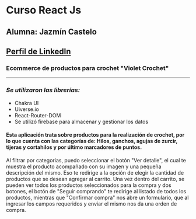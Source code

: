 # Curso React Js
## Alumna: **Jazmín Castelo**    
[Perfil de LinkedIn](https://www.linkedin.com/in/jazm%C3%ADn-castelo/)
---
### Ecommerce de productos para crochet "Violet Crochet"
---

### _Se utilizaron las librerías:_
- Chakra UI
- Uiverse.io
- React-Router-DOM
- Se utilizó firebase para almacenar y gestionar los datos 

#### Esta aplicación trata sobre productos para la realización de crochet, por lo que cuenta con las categorías de: Hilos, ganchos, agujas de zurcir, tijeras y cortahilos y por último marcadores de puntos.
Al filtrar por categorias, puedo seleccionar el botón "Ver detalle", el cual te muestra el producto acompañado con su imagen y una pequeña descripción del mismo. Eso te redirige a la opción de elegir la cantidad de productos que se desean agregar al carrito.
Una vez dentro del carrito, se pueden ver todos los productos seleccionados para la compra y dos botones, el botón de "Seguir comprando" te redirige al listado de todos los productos, mientras que "Confirmar compra" nos abre un formulario, que al ingresar los campos requeridos y enviar el mismo nos da una orden de compra.